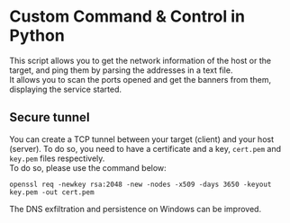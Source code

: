 # Custom Command & Control in Python

This script allows you to get the network information of the host or the target, and ping them by parsing the addresses in a text file.  
It allows you to scan the ports opened and get the banners from them, displaying the service started.

## Secure tunnel

You can create a TCP tunnel between your target (client) and your host (server). To do so, you need to have a certificate and a key, `cert.pem` and `key.pem` files respectively.  
To do so, please use the command below:

`openssl req -newkey rsa:2048 -new -nodes -x509 -days 3650 -keyout key.pem -out cert.pem`

The DNS exfiltration and persistence on Windows can be improved.
